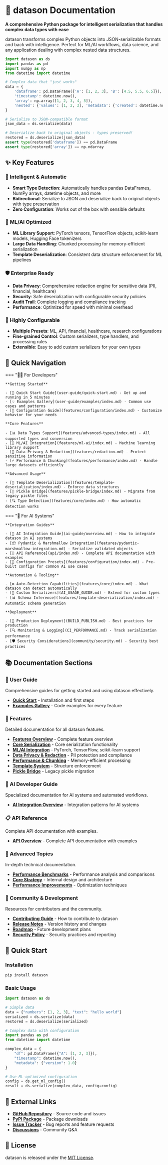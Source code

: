 # 🚀 datason Documentation

**A comprehensive Python package for intelligent serialization that handles complex data types with ease**

datason transforms complex Python objects into JSON-serializable formats and back with intelligence. Perfect for ML/AI workflows, data science, and any application dealing with complex nested data structures.

```python
import datason as ds
import pandas as pd
import numpy as np
from datetime import datetime

# Complex data that "just works"
data = {
    'dataframe': pd.DataFrame({'A': [1, 2, 3], 'B': [4.5, 5.5, 6.5]}),
    'timestamp': datetime.now(),
    'array': np.array([1, 2, 3, 4, 5]),
    'nested': {'values': [1, 2, 3], 'metadata': {'created': datetime.now()}}
}

# Serialize to JSON-compatible format
json_data = ds.serialize(data)

# Deserialize back to original objects - types preserved!
restored = ds.deserialize(json_data)
assert type(restored['dataframe']) == pd.DataFrame
assert type(restored['array']) == np.ndarray
```

## ✨ Key Features

### 🧠 **Intelligent & Automatic**
- **Smart Type Detection**: Automatically handles pandas DataFrames, NumPy arrays, datetime objects, and more
- **Bidirectional**: Serialize to JSON and deserialize back to original objects with type preservation
- **Zero Configuration**: Works out of the box with sensible defaults

### 🚀 **ML/AI Optimized**
- **ML Library Support**: PyTorch tensors, TensorFlow objects, scikit-learn models, Hugging Face tokenizers
- **Large Data Handling**: Chunked processing for memory-efficient serialization
- **Template Deserialization**: Consistent data structure enforcement for ML pipelines

### 🛡️ **Enterprise Ready**
- **Data Privacy**: Comprehensive redaction engine for sensitive data (PII, financial, healthcare)
- **Security**: Safe deserialization with configurable security policies
- **Audit Trail**: Complete logging and compliance tracking
- **Performance**: Optimized for speed with minimal overhead

### 🔧 **Highly Configurable**
- **Multiple Presets**: ML, API, financial, healthcare, research configurations
- **Fine-grained Control**: Custom serializers, type handlers, and processing rules
- **Extensible**: Easy to add custom serializers for your own types

## 🎯 Quick Navigation

=== "👨‍💻 For Developers"

    **Getting Started**

    - [🚀 Quick Start Guide](user-guide/quick-start.md) - Get up and running in 5 minutes
    - [💡 Examples Gallery](user-guide/examples/index.md) - Common use cases and patterns
    - [🔧 Configuration Guide](features/configuration/index.md) - Customize behavior for your needs

    **Core Features**

    - [📊 Data Types Support](features/advanced-types/index.md) - All supported types and conversion
    - [🤖 ML/AI Integration](features/ml-ai/index.md) - Machine learning library support
    - [🔐 Data Privacy & Redaction](features/redaction.md) - Protect sensitive information
    - [⚡ Performance & Chunking](features/performance/index.md) - Handle large datasets efficiently

    **Advanced Usage**

    - [🎯 Template Deserialization](features/template-deserialization/index.md) - Enforce data structures
    - [🔄 Pickle Bridge](features/pickle-bridge/index.md) - Migrate from legacy pickle files
    - [🔍 Type Detection](features/core/index.md) - How automatic detection works

=== "🤖 For AI Systems"

    **Integration Guides**

    - [🤖 AI Integration Guide](ai-guide/overview.md) - How to integrate datason in AI systems
    - [📦 Pydantic & Marshmallow Integration](features/pydantic-marshmallow-integration.md) - Serialize validated objects
    - [📝 API Reference](api/index.md) - Complete API documentation with examples
    - [🔧 Configuration Presets](features/configuration/index.md) - Pre-built configs for common AI use cases

    **Automation & Tooling**

    - [⚙️ Auto-Detection Capabilities](features/core/index.md) - What datason can detect automatically
    - [🔌 Custom Serializers](AI_USAGE_GUIDE.md) - Extend for custom types
    - [📊 Schema Inference](features/template-deserialization/index.md) - Automatic schema generation

    **Deployment**

    - [🚀 Production Deployment](BUILD_PUBLISH.md) - Best practices for production
    - [🔍 Monitoring & Logging](CI_PERFORMANCE.md) - Track serialization performance
    - [🛡️ Security Considerations](community/security.md) - Security best practices

## 📚 Documentation Sections

### 📖 User Guide
Comprehensive guides for getting started and using datason effectively.

- **[Quick Start](user-guide/quick-start.md)** - Installation and first steps
- **[Examples Gallery](user-guide/examples/index.md)** - Code examples for every feature

### 🔧 Features
Detailed documentation for all datason features.

- **[Features Overview](features/index.md)** - Complete feature overview
- **[Core Serialization](features/core/index.md)** - Core serialization functionality
- **[ML/AI Integration](features/ml-ai/index.md)** - PyTorch, TensorFlow, scikit-learn support
- **[Data Privacy & Redaction](features/redaction.md)** - PII protection and compliance
- **[Performance & Chunking](features/performance/index.md)** - Memory-efficient processing
- **[Template System](features/template-deserialization/index.md)** - Structure enforcement
- **[Pickle Bridge](features/pickle-bridge/index.md)** - Legacy pickle migration

### 🤖 AI Developer Guide  
Specialized documentation for AI systems and automated workflows.

- **[AI Integration Overview](ai-guide/overview.md)** - Integration patterns for AI systems

### 📋 API Reference
Complete API documentation with examples.

- **[API Overview](api/index.md)** - Complete API documentation with examples

### 🔬 Advanced Topics
In-depth technical documentation.

- **[Performance Benchmarks](advanced/benchmarks.md)** - Performance analysis and comparisons
- **[Core Strategy](core-serialization-strategy.md)** - Internal design and architecture
- **[Performance Improvements](performance-improvements.md)** - Optimization techniques

### 👥 Community & Development
Resources for contributors and the community.

- **[Contributing Guide](community/contributing.md)** - How to contribute to datason
- **[Release Notes](community/changelog.md)** - Version history and changes
- **[Roadmap](community/roadmap.md)** - Future development plans
- **[Security Policy](community/security.md)** - Security practices and reporting

## 🚀 Quick Start

### Installation

```bash
pip install datason
```

### Basic Usage

```python
import datason as ds

# Simple data
data = {"numbers": [1, 2, 3], "text": "hello world"}
serialized = ds.serialize(data)
restored = ds.deserialize(serialized)

# Complex data with configuration
import pandas as pd
from datetime import datetime

complex_data = {
    "df": pd.DataFrame({"A": [1, 2, 3]}),
    "timestamp": datetime.now(),
    "metadata": {"version": 1.0}
}

# Use ML-optimized configuration
config = ds.get_ml_config()
result = ds.serialize(complex_data, config=config)
```

## 🔗 External Links

- **[GitHub Repository](https://github.com/danielendler/datason)** - Source code and issues
- **[PyPI Package](https://pypi.org/project/datason/)** - Package downloads
- **[Issue Tracker](https://github.com/danielendler/datason/issues)** - Bug reports and feature requests
- **[Discussions](https://github.com/danielendler/datason/discussions)** - Community Q&A

## 📄 License

datason is released under the [MIT License](https://github.com/danielendler/datason/blob/main/LICENSE).
